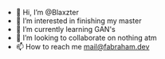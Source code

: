 - 👋 Hi, I’m @Blaxzter
- 👀 I’m interested in finishing my master
- 🌱 I’m currently learning GAN's
- 💞️ I’m looking to collaborate on nothing atm
- 📫 How to reach me mail@fabraham.dev

<!---
Blaxzter/Blaxzter is a ✨ special ✨ repository because its `README.md` (this file) appears on your GitHub profile.
You can click the Preview link to take a look at your changes.
--->
